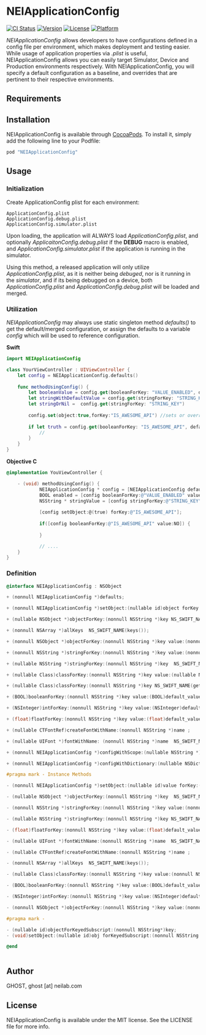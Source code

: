 # NEIApplicationConfig

[![CI Status](http://img.shields.io/travis/ghost/NEIApplicationConfig.svg?style=flat)](https://travis-ci.org/ghost/NEIApplicationConfig)
[![Version](https://img.shields.io/cocoapods/v/NEIApplicationConfig.svg?style=flat)](http://cocoapods.org/pods/NEIApplicationConfig)
[![License](https://img.shields.io/cocoapods/l/NEIApplicationConfig.svg?style=flat)](http://cocoapods.org/pods/NEIApplicationConfig)
[![Platform](https://img.shields.io/cocoapods/p/NEIApplicationConfig.svg?style=flat)](http://cocoapods.org/pods/NEIApplicationConfig)

*NEIApplicationConfig* allows developers to have configurations defined in a config file per environment,
which makes deployment and testing easier. While usage of application properties via *.plist* is useful,
NEIApplicationConfig allows you can easily target Simulator, Device and Production 
environments respectively. With NEIApplicationConfig, you will specify a default configuration as a baseline, and overrides that are 
pertinent to their respective environments.

 
## Requirements

## Installation

NEIApplicationConfig is available through [CocoaPods](http://cocoapods.org). To install
it, simply add the following line to your Podfile:

```ruby
pod "NEIApplicationConfig"
```

## Usage
### Initialization

Create ApplicationConfig plist for each environment:
```
ApplicationConfig.plist
ApplicationConfig.debug.plist
ApplicationConfig.simulator.plist
```
Upon loading, the application will ALWAYS load *ApplicationConfig.plist*, and optionally *ApplicaitonConfig.debug.plist*
if the **DEBUG** macro is enabled, and *ApplicationConfig.simulator.plist* if the application is running in the simulator.

Using this method, a released application will only utilize *ApplicationConfig.plist*, as it is neither being *debuged*, 
nor is it running in the *simulator*, and if its being debugged on a device, both *ApplicationConfig.plist* and
*ApplicationConfig.debug.plist* will be loaded and merged.


### Utilization

*NEIApplicationConfig* may always use static singleton method *defaults()* to get the default/merged configuration, or 
assign the defaults to a variable *config* which will be used to reference configuration.

**Swift**
```swift
import NEIApplicationConfig

class YourViewController : UIViewController {
    let config = NEIApplicationConfig.defaults()
    
    func methodUsingConfig() {
        let booleanValue = config.get(booleanForKey: "VALUE_ENABLED", defaultValue: false)
        let stringWithDefaultValue = config.get(stringForKey: "STRING_KEY", defaultValue: "DEFAULT_VALUE")
        let stringOrNil =  config.get(stringForKey: "STRING_KEY")
        
        config.set(object:true,forKey:"IS_AWESOME_API") //sets or overrides a value set in the config. However, setting is not persisted
        
        if let truth = config.get(booleanForKey: "IS_AWESOME_API", defaultValue: true) {
            // 
        }
    }
}
```

**Objective C**
```objectivec
@implementation YouViewController {

    - (void) methodUsingConfig() {
            NEIApplicationConfig * config = [NEIApplicationConfig defaults];
            BOOL enabled = [config booleanForKey:@"VALUE_ENABLED" value:false];
            NSString * stringValue = [config stringForKey:@"STRING_KEY" value:@"defualt value"];
            
            [config setObject:@(true) forKey:@"IS_AWESOME_API"];
            
            if([config booleanForKey:@"IS_AWESOME_API" value:NO]) {
                
            }

            // ....
    }
}
```


### Definition

```objectivec
@interface NEIApplicationConfig : NSObject

+ (nonnull NEIApplicationConfig *)defaults;

+ (nonnull NEIApplicationConfig *)setObject:(nullable id)object forKey:(nonnull NSString *)key NS_SWIFT_NAME(set(value:key:));

+ (nullable NSObject *)objectForKey:(nonnull NSString *)key NS_SWIFT_NAME( get(objectForKey:) );

+ (nonnull NSArray *)allKeys  NS_SWIFT_NAME(keys());

+ (nonnull NSObject *)objectForKey:(nonnull NSString *)key value:(nonnull NSObject *)value  NS_SWIFT_NAME( get(objectForKey:defaultValue:) );

+ (nonnull NSString *)stringForKey:(nonnull NSString *)key value:(nonnull NSString *)default_value  NS_SWIFT_NAME( get(stringForKey:defaultValue:));

+ (nullable NSString *)stringForKey:(nonnull NSString *)key  NS_SWIFT_NAME( get(stringForKey:) );

+ (nullable Class)classForKey:(nonnull NSString *)key value:(nullable NSString *)value NS_SWIFT_NAME(get(classForKey:defaultValue:));

+ (nullable Class)classForKey:(nonnull NSString *)key NS_SWIFT_NAME(get(classForKey:));

+ (BOOL)booleanForKey:(nonnull NSString *)key value:(BOOL)default_value  NS_SWIFT_NAME(get(boolforKey:defaultValue:));

+ (NSInteger)intForKey:(nonnull NSString *)key value:(NSInteger)default_value   NS_SWIFT_NAME(get(intForKey:defaultValue:));

+ (float)floatForKey:(nonnull NSString *)key value:(float)default_value   NS_SWIFT_NAME(get(floatForKey:defaultValue:));

+ (nullable CTFontRef)createFontWithName:(nonnull NSString *)name ;

+ (nullable UIFont *)fontWithName: (nonnull NSString *)name  NS_SWIFT_NAME(font(named:));

+ (nonnull NEIApplicationConfig *)configWithScope:(nullable NSString *)scope NS_SWIFT_NAME(with(scope:));

+ (nonnull NEIApplicationConfig *)configWithDictionary:(nullable NSDictionary *)dictionary  NS_SWIFT_NAME(with(dictionary:));

#pragma mark - Instance Methods

- (nonnull NEIApplicationConfig *)setObject:(nullable id)value forKey:(nonnull NSString *)key NS_SWIFT_NAME(set(object:forKey:));

- (nullable NSObject *)objectForKey:(nonnull NSString *)key  NS_SWIFT_NAME(get(objectForKey:));

- (nonnull NSString *)stringForKey:(nonnull NSString *)key value:(nonnull NSString *)default_value  NS_SWIFT_NAME(get(stringForKey:defaultValue:));

- (nullable NSString *)stringForKey:(nonnull NSString *)key NS_SWIFT_NAME(get(stringForKey:));

- (float)floatForKey:(nonnull NSString *)key value:(float)default_value NS_SWIFT_NAME(get(floatForKey:value:));

- (nullable UIFont *)fontWithName:(nonnull NSString *)name  NS_SWIFT_NAME(font(named:));

- (nullable CTFontRef)createFontWithName:(nonnull NSString *)name ;

- (nonnull NSArray *)allKeys  NS_SWIFT_NAME(keys());

- (nullable Class)classForKey:(nonnull NSString *)key value:(nonnull NSString *)value NS_SWIFT_NAME(get(classForKey:defaultValue:));

- (BOOL)booleanForKey:(nonnull NSString *)key value:(BOOL)default_value  NS_SWIFT_NAME(get(booleanForKey:defaultValue:));

- (NSInteger)intForKey:(nonnull NSString *)key value:(NSInteger)default_value  NS_SWIFT_NAME(get(intForKey:defaultValue:));

- (nonnull NSObject *)objectForKey:(nonnull NSString *)key value:(nonnull NSObject *)default_value;

#pragma mark -

- (nullable id)objectForKeyedSubscript:(nonnull NSString*)key;
- (void)setObject:(nullable id)obj forKeyedSubscript:(nonnull NSString *)key;

@end



```


## Author

GHOST, ghost [at] neilab.com

## License

NEIApplicationConfig is available under the MIT license. See the LICENSE file for more info.
